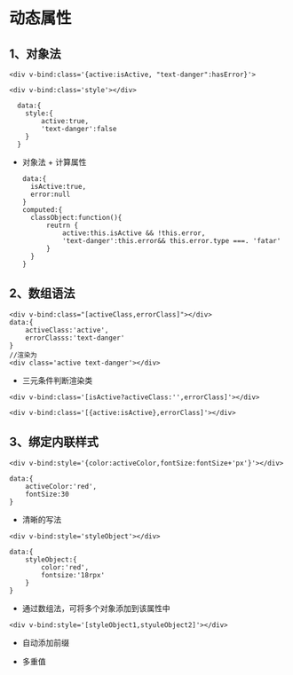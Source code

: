 # 动态属性

## 1、对象法

```vue
<div v-bind:class='{active:isActive, "text-danger":hasError}'>
  
<div v-bind:class='style'></div>
  
  data:{
  	style:{
  		active:true,
  		'text-danger':false
    }
  }
```

* 对象法 +  计算属性

  ```vue
  data:{
  	isActive:true,
  	error:null
  }
  computed:{
  	classObject:function(){
  		reutrn {
  			active:this.isActive && !this.error,
  			'text-danger':this.error&& this.error.type ===. 'fatar'
  		}	
  	}
  }
  ```

## 2、数组语法

```vue
<div v-bind:class="[activeClass,errorClass]"></div>
data:{
	activeClass:'active',
	errorClasss:'text-danger'
}
//渲染为
<div class='active text-danger'></div>
```

* 三元条件判断渲染类

```vue
<div v-bind:class='[isActive?activeClass:'',errorClass]'></div>

<div v-bind:class='[{active:isActive},errorClass]'></div>
```



## 3、绑定内联样式

```vue
<div v-bind:style='{color:activeColor,fontSize:fontSize+'px'}'></div>

data:{
	activeColor:'red',
	fontSize:30
}
```

* 清晰的写法

```vue
<div v-bind:style='styleObject'></div>

data:{
	styleObject:{
		color:'red',
		fontsize:'18rpx'
	}
}
```

* 通过数组法，可将多个对象添加到该属性中

```vue
<div v-bind:style='[styleObject1,styuleObject2]'></div>
```

* 自动添加前缀

* 多重值

